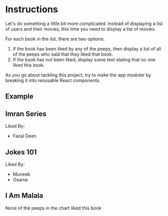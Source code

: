 # Instructions

Let's do something a little bit more complicated. Instead of displaying a
list of users and their movies, this time you need to display a list of movies.

For each book in the list, there are two options:

1. If the book has been liked by any of the peeps, then display a list of all of the peeps who said that they liked that book.
2. If the book has *not* been liked, display some text stating that no one liked this book.

As you go about tackling this project, try to make the app *modular* by breaking it into resusable React components.

## Example


<h2>Imran Series</h2>
<p>Liked By:</p>
<ul>
  <li>Fazal Deen</li>
</ul>

<h2>Jokes 101</h2>
<p>Liked By:</p>
<ul>
  <li>Muneeb</li>
  <li>Osama</li>
</ul>

<h2>I Am Malala</h2>
<p>None of the peeps in the chart liked this book</p>

